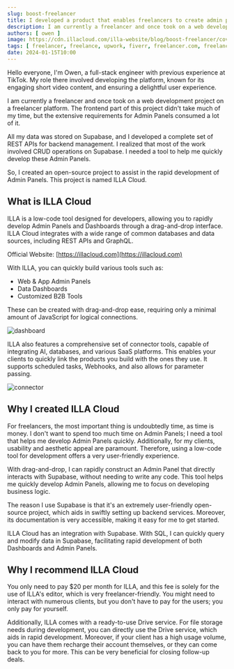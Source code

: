 ```yaml
---
slug: boost-freelancer
title: I developed a product that enables freelancers to create admin panels with lightning speed
description: I am currently a freelancer and once took on a web development project on a freelancer platform. The frontend part of this project didn't take much of my time, but the extensive requirements for Admin Panels consumed a lot of it.
authors: [ owen ]
image: https://cdn.illacloud.com/illa-website/blog/boost-freelancer/cover.webp
tags: [ freelancer, freelance, upwork, fiverr, freelancer.com, freelancer jobs, freelance jobs, freelance work ]
date: 2024-01-15T10:00
---
```


Hello everyone, I'm Owen, a full-stack engineer with previous experience at TikTok. My role there involved developing the platform, known for its engaging short video content, and ensuring a delightful user experience.

I am currently a freelancer and once took on a web development project on a freelancer platform. The frontend part of this project didn't take much of my time, but the extensive requirements for Admin Panels consumed a lot of it.

All my data was stored on Supabase, and I developed a complete set of REST APIs for backend management. I realized that most of the work involved CRUD operations on Supabase. I needed a tool to help me quickly develop these Admin Panels.

So, I created an open-source project to assist in the rapid development of Admin Panels. This project is named ILLA Cloud.

## What is ILLA Cloud

ILLA is a low-code tool designed for developers, allowing you to rapidly develop Admin Panels and Dashboards through a drag-and-drop interface. ILLA Cloud integrates with a wide range of common databases and data sources, including REST APIs and GraphQL.

Official Website: [https://illacloud.com](https://illacloud.com)

With ILLA, you can quickly build various tools such as:

- Web & App Admin Panels
- Data Dashboards
- Customized B2B Tools

These can be created with drag-and-drop ease, requiring only a minimal amount of JavaScript for logical connections.

![dashboard](https://cdn.illacloud.com/illa-website/blog/boost-freelancer/dashboard.png)

ILLA also features a comprehensive set of connector tools, capable of integrating AI, databases, and various SaaS platforms. This enables your clients to quickly link the products you build with the ones they use. It supports scheduled tasks, Webhooks, and also allows for parameter passing.

![connector](https://cdn.illacloud.com/illa-website/blog/boost-freelancer/connector.png)

## Why I created ILLA Cloud

For freelancers, the most important thing is undoubtedly time, as time is money. I don't want to spend too much time on Admin Panels; I need a tool that helps me develop Admin Panels quickly. Additionally, for my clients, usability and aesthetic appeal are paramount. Therefore, using a low-code tool for development offers a very user-friendly experience.

With drag-and-drop, I can rapidly construct an Admin Panel that directly interacts with Supabase, without needing to write any code. This tool helps me quickly develop Admin Panels, allowing me to focus on developing business logic.

The reason I use Supabase is that it's an extremely user-friendly open-source project, which aids in swiftly setting up backend services. Moreover, its documentation is very accessible, making it easy for me to get started.

ILLA Cloud has an integration with Supabase. With SQL, I can quickly query and modify data in Supabase, facilitating rapid development of both Dashboards and Admin Panels.

## Why I recommend ILLA Cloud

You only need to pay $20 per month for ILLA, and this fee is solely for the use of ILLA's editor, which is very freelancer-friendly. You might need to interact with numerous clients, but you don't have to pay for the users; you only pay for yourself.

Additionally, ILLA comes with a ready-to-use Drive service. For file storage needs during development, you can directly use the Drive service, which aids in rapid development. Moreover, if your client has a high usage volume, you can have them recharge their account themselves, or they can come back to you for more. This can be very beneficial for closing follow-up deals.